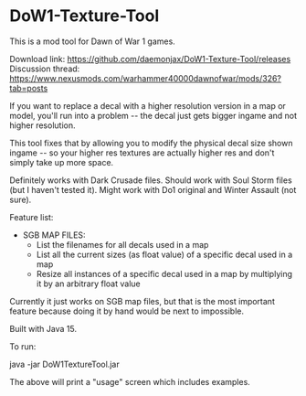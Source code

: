 # DoW1-Texture-Tool
This is a mod tool for Dawn of War 1 games.

Download link: https://github.com/daemonjax/DoW1-Texture-Tool/releases
Discussion thread: https://www.nexusmods.com/warhammer40000dawnofwar/mods/326?tab=posts

If you want to replace a decal with a higher resolution version in a map or model, you'll run into a problem -- the decal just gets bigger ingame and not higher resolution.

This tool fixes that by allowing you to modify the physical decal size shown ingame -- so your higher res textures are actually higher res and don't simply take up more space.

Definitely works with Dark Crusade files.  Should work with Soul Storm files (but I haven't tested it).  Might work with Do1 original and Winter Assault (not sure).

Feature list:
* SGB MAP FILES:
  * List the filenames for all decals used in a map
  * List all the current sizes (as float value) of a specific decal used in a map
  * Resize all instances of a specific decal used in a map by multiplying it by an arbitrary float value




Currently it just works on SGB map files, but that is the most important feature because doing it by hand would be next to impossible.

Built with Java 15.

To run:

java -jar DoW1TextureTool.jar

The above will print a "usage" screen which includes examples.
